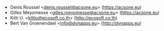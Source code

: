 - Denis Roussel \<<denis.roussel@acsone.eu>\> (<https://acsone.eu>)
- Gilles Meyomesse \<<gilles.meyomesse@acsone.eu>\>
  (<https://acsone.eu>)
- Kitti U. \<<kittiu@ecosoft.co.th>\> (<http://ecosoft.co.th>)
- Bert Van Groenendael \<<info@dynapps.eu>\> (<http://dynapps.eu>)
